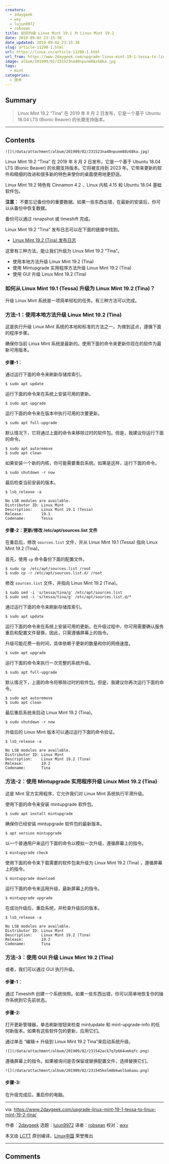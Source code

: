 ```yaml
---
creators:
  - 2daygeek
  - wxy
  - lujun9972
  - robsean
title: 如何升级 Linux Mint 19.1 为 Linux Mint 19.2
date: 2019-09-02 23:15:38
date_updated: 2019-09-02 23:15:38
slug: article-11298-1.html
url: https://linux.cn/article-11298-1.html
url_from: https://www.2daygeek.com/upgrade-linux-mint-19-1-tessa-to-linux-mint-19-2-tina/
image: album/201909/02/231523na40npunm88z68ka.jpg
tags:
  - mint
categories:
  - 技术
---
```


## Summary

> Linux Mint 19.2 “Tina” 在 2019 年 8 月 2 日发布，它是一个基于 Ubuntu 18.04 LTS (Bionic Beaver) 的长期支持版本。

***

<!-- more -->

## Contents

`![](/data/attachment/album/201909/02/231523na40npunm88z68ka.jpg)`

Linux Mint 19.2 “Tina” 在 2019 年 8 月 2 日发布，它是一个基于 Ubuntu 18.04 LTS (Bionic Beaver) 的长期支持版本。它将被支持到 2023 年。它带来更新的软件和精细的改进和很多新的特色来使你的桌面使用地更舒适。

Linux Mint 19.2 特色有 Cinnamon 4.2 、Linux 内核 4.15 和 Ubuntu 18.04 基础软件包。

**注意：** 不要忘记备份你的重要数据。如果一些东西出错，在最新的安装后，你可以从备份中恢复数据。

备份可以通过 rsnapshot 或 timeshift 完成。

Linux Mint 19.2 “Tina” 发布日志可以在下面的链接中找到。

* [Linux Mint 19.2 (Tina) 发布日志](https://www.linuxtechnews.com/linux-mint-19-2-tina-released-check-what-is-new-feature/)

这里有三种方法，能让我们升级为 Linux Mint 19.2 “Tina”。

* 使用本地方法升级 Linux Mint 19.2 (Tina)
* 使用 Mintupgrade 实用程序方法升级 Linux Mint 19.2 (Tina)
* 使用 GUI 升级 Linux Mint 19.2 (Tina)

### 如何从 Linux Mint 19.1 (Tessa) 升级为 Linux Mint 19.2 (Tina)？

升级 Linux Mint 系统是一项简单轻松的任务。有三种方法可以完成。

### 方法-1：使用本地方法升级 Linux Mint 19.2 (Tina)

这是执行升级 Linux Mint 系统的本地和标准的方法之一。为做到这点，遵循下面的程序步骤。

确保你当前 Linux Mint 系统是最新的。使用下面的命令来更新你现在的软件为最新可用版本。

#### 步骤-1：

通过运行下面的命令来刷新存储库索引。

```shell
$ sudo apt update
```

运行下面的命令来在系统上安装可用的更新。

```shell
$ sudo apt upgrade
```

运行下面的命令来在版本中执行可用的次要更新。

```shell
$ sudo apt full-upgrade
```

默认情况下，它将通过上面的命令来移除过时的软件包。但是，我建议你运行下面的命令。

```shell
$ sudo apt autoremove
$ sudo apt clean
```

如果安装一个新的内核，你可能需要重启系统。如果是这样，运行下面的命令。

```shell
$ sudo shutdown -r now
```

最后检查当前安装的版本。

```shell
$ lsb_release -a

No LSB modules are available.
Distributor ID: Linux Mint
Description:    Linux Mint 19.1 (Tessa)
Release:        19.1
Codename:       Tessa
```

#### 步骤-2：更新/修改 /etc/apt/sources.list 文件

在重启后，修改 `sources.list` 文件，并从 Linux Mint 19.1 (Tessa) 指向 Linux Mint 19.2 (Tina)。

首先，使用 `cp` 命令备份下面的配置文件。

```shell
$ sudo cp  /etc/apt/sources.list /root
$ sudo cp -r /etc/apt/sources.list.d/ /root
```

修改 `sources.list` 文件，并指向 Linux Mint 19.2 (Tina)。

```shell
$ sudo sed -i 's/tessa/tina/g' /etc/apt/sources.list
$ sudo sed -i 's/tessa/tina/g' /etc/apt/sources.list.d/*
```

通过运行下面的命令来刷新存储库索引。

```shell
$ sudo apt update
```

运行下面的命令来在系统上安装可用的更新。在升级过程中，你可用需要确认服务重启和配置文件替换，因此，只需遵循屏幕上的指令。

升级可能花费一些时间，具体依赖于更新的数量和你的网络速度。

```shell
$ sudo apt upgrade
```

运行下面的命令来执行一次完整的系统升级。

```shell
$ sudo apt full-upgrade
```

默认情况下，上面的命令将移除过时的软件包。但是，我建议你再次运行下面的命令。

```shell
$ sudo apt autoremove
$ sudo apt clean
```

最后重启系统来启动 Linux Mint 19.2 (Tina)。

```shell
$ sudo shutdown -r now
```

升级后的 Linux Mint 版本可以通过运行下面的命令验证。

```shell
$ lsb_release -a

No LSB modules are available.
Distributor ID: Linux Mint
Description:    Linux Mint 19.2 (Tina)
Release:        19.2
Codename:       Tina
```

### 方法-2：使用 Mintupgrade 实用程序升级 Linux Mint 19.2 (Tina)

这是 Mint 官方实用程序，它允许我们对 Linux Mint 系统执行平滑升级。

使用下面的命令来安装 mintupgrade 软件包。

```shell
$ sudo apt install mintupgrade
```

确保你已经安装 mintupgrade 软件包的最新版本。

```shell
$ apt version mintupgrade
```

以一个普通用户来运行下面的命令以模拟一次升级，遵循屏幕上的指令。

```shell
$ mintupgrade check
```

使用下面的命令来下载需要的软件包来升级为 Linux Mint 19.2 (Tina) ，遵循屏幕上的指令。

```shell
$ mintupgrade download
```

运行下面的命令来运用升级，最新屏幕上的指令。

```shell
$ mintupgrade upgrade
```

在成功升级后，重启系统，并检查升级后的版本。

```shell
$ lsb_release -a

No LSB modules are available.
Distributor ID: Linux Mint
Description:    Linux Mint 19.2 (Tina)
Release:        19.2
Codename:       Tina
```

### 方法-3：使用 GUI 升级 Linux Mint 19.2 (Tina)

或者，我们可以通过 GUI 执行升级。

#### 步骤-1：

通过 Timeshift 创建一个系统快照。如果一些东西出错，你可以简单地恢复你的操作系统到它先前状态。

#### 步骤-2:

打开更新管理器，单击刷新按钮来检查 mintupdate 和 mint-upgrade-info 的任何新版本。如果有这些软件包的更新，应用它们。

通过单击 “编辑-> 升级到 Linux Mint 19.2 Tina”来启动系统升级。

`![](/data/attachment/album/201909/02/231542ack7q7p664umkqfc.png)`

遵循屏幕上的指令。如果被询问是否保留或替换配置文件，选择替换它们。

`![](/data/attachment/album/201909/02/231545kolm8bkwolba6aau.png)`

#### 步骤-3:

在升级完成后，重启你的电脑。

---

via: <https://www.2daygeek.com/upgrade-linux-mint-19-1-tessa-to-linux-mint-19-2-tina/>

作者：[2daygeek](http://www.2daygeek.com/author/2daygeek/) 选题：[lujun9972](https://github.com/lujun9972) 译者：[robsean](https://github.com/robsean) 校对：[wxy](https://github.com/wxy)

本文由 [LCTT](https://github.com/LCTT/TranslateProject) 原创编译，[Linux中国](https://linux.cn/) 荣誉推出

***

## Comments
